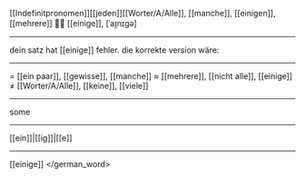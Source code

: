 [[Indefinitpronomen]][[jeden]][[Worter/A/Alle]], [[manche]], [[einigen]], [[mehrere]]
🤷‍♀️ [[einige]], [ˈaɪ̯nɪgə]

---
dein satz hat [[einige]] fehler. die korrekte version wäre:


---
= [[ein paar]], [[gewisse]], [[manche]]
≈ [[mehrere]], [[nicht alle]], [[einige]]
≠ [[Worter/A/Alle]], [[keine]], [[viele]]

---
some

---
[[ein]]|[[ig]]|[[e]]

---
[[einige]]
</german_word>